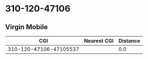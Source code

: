 # 310-120-47106
## Virgin Mobile


| CGI | Nearest CGI | Distance |
|-----|-------------|----------|
| 310-120-47106-47105537 |  | 0.0 |
